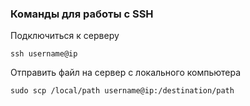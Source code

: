 ### Команды для работы с SSH

Подключиться к серверу
```
ssh username@ip
```

Отправить файл на сервер с локального компьютера
```
sudo scp /local/path username@ip:/destination/path
```